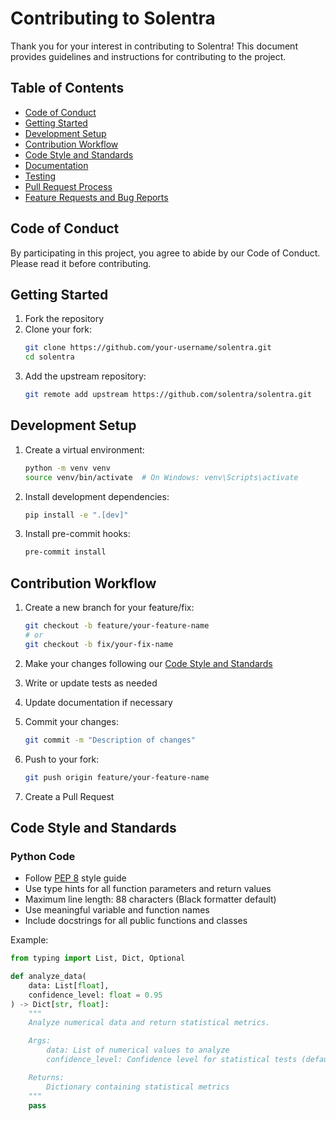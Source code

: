 # Contributing to Solentra

Thank you for your interest in contributing to Solentra! This document provides guidelines and instructions for contributing to the project.

## Table of Contents

- [Code of Conduct](#code-of-conduct)
- [Getting Started](#getting-started)
- [Development Setup](#development-setup)
- [Contribution Workflow](#contribution-workflow)
- [Code Style and Standards](#code-style-and-standards)
- [Documentation](#documentation)
- [Testing](#testing)
- [Pull Request Process](#pull-request-process)
- [Feature Requests and Bug Reports](#feature-requests-and-bug-reports)

## Code of Conduct

By participating in this project, you agree to abide by our Code of Conduct. Please read it before contributing.

## Getting Started

1. Fork the repository
2. Clone your fork:
   ```bash
   git clone https://github.com/your-username/solentra.git
   cd solentra
   ```
3. Add the upstream repository:
   ```bash
   git remote add upstream https://github.com/solentra/solentra.git
   ```

## Development Setup

1. Create a virtual environment:
   ```bash
   python -m venv venv
   source venv/bin/activate  # On Windows: venv\Scripts\activate
   ```

2. Install development dependencies:
   ```bash
   pip install -e ".[dev]"
   ```

3. Install pre-commit hooks:
   ```bash
   pre-commit install
   ```

## Contribution Workflow

1. Create a new branch for your feature/fix:
   ```bash
   git checkout -b feature/your-feature-name
   # or
   git checkout -b fix/your-fix-name
   ```

2. Make your changes following our [Code Style and Standards](#code-style-and-standards)

3. Write or update tests as needed

4. Update documentation if necessary

5. Commit your changes:
   ```bash
   git commit -m "Description of changes"
   ```

6. Push to your fork:
   ```bash
   git push origin feature/your-feature-name
   ```

7. Create a Pull Request

## Code Style and Standards

### Python Code

- Follow [PEP 8](https://pep8.org/) style guide
- Use type hints for all function parameters and return values
- Maximum line length: 88 characters (Black formatter default)
- Use meaningful variable and function names
- Include docstrings for all public functions and classes

Example:
```python
from typing import List, Dict, Optional

def analyze_data(
    data: List[float],
    confidence_level: float = 0.95
) -> Dict[str, float]:
    """
    Analyze numerical data and return statistical metrics.

    Args:
        data: List of numerical values to analyze
        confidence_level: Confidence level for statistical tests (default: 0.95)

    Returns:
        Dictionary containing statistical metrics
    """
    pass
```
